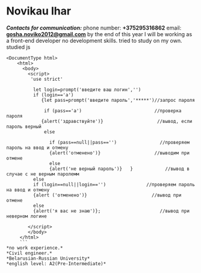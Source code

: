 # **Novikau Ihar**
***Contacts for communication:***
phone number: **+375295316862**
email: **gosha.noviko2012@gmail.com**
by the end of this year I will be working as a front-end developer
no development skills. tried to study on my own. studied js
```
<DocumentType html>
    <html> 
      <body>          
        <script> 
         'use strict'
         
          let login=prompt('введите ваш логин','')
          if (login=='a')
             {let pass=prompt('введите пароль','*****')//запрос пароля
  
              if (pass=='a')                           //проверка пароля
             {alert('здравствуйте')}                    //вывод, если пароль верный
              else
              
                if (pass==null||pass=='')                //проверяем пароль на ввод и отмену
                {alert('отменено')}                    //выводим при отмене
                else
                {alert('не верный пароль')}   }            //вывод в случае с не верным паролемм
          else
          if (login==null||login=='')               //проверяем пароль на ввод и отмену
          {alert ('отменено')}                        //вывод при отмене
          else 
          {alert('я вас не знаю')};                      //вывод при неверном логине
        
        </script>
        </body>
     </html>
     ```
*no work experience.*
*Civil engineer.*
*Belarusian-Russian University* 
*english level: A2(Pre-Intermediate)*